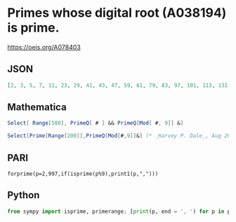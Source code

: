 # Primes whose digital root \(A038194\) is prime\.
https://oeis.org/A078403
## JSON
```JSON
[2, 3, 5, 7, 11, 23, 29, 41, 43, 47, 59, 61, 79, 83, 97, 101, 113, 131, 137, 149, 151, 167, 173, 191, 223, 227, 239, 241, 257, 263, 277, 281, 293, 311, 313, 317, 331, 347, 349, 353, 367, 383, 389, 401, 419, 421, 439, 443, 457, 461, 479, 491, 509, 547, 563, 569]
```
## Mathematica
```Mathematica
Select[ Range[580], PrimeQ[ # ] && PrimeQ[Mod[ #, 9]] &]
```
```Mathematica
Select[Prime[Range[200]],PrimeQ[Mod[#,9]]&] (* _Harvey P. Dale_, Aug 20 2017 *)
```
## PARI
```PARI
forprime(p=2,997,if(isprime(p%9),print1(p,",")))
```
## Python
```Python
from sympy import isprime, primerange; [print(p, end = ', ') for p in primerange(2, 570) if isprime(p%9)] # _Ya-Ping Lu_, Jan 03 2024
```
